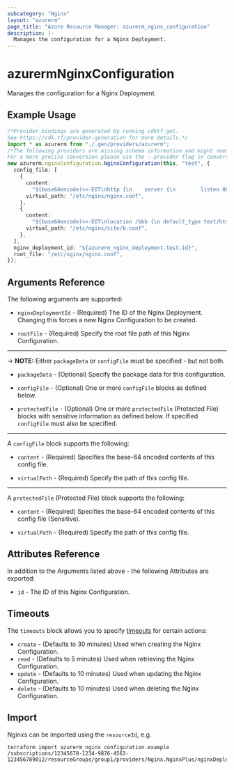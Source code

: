 ```yaml
---
subcategory: "Nginx"
layout: "azurerm"
page_title: "Azure Resource Manager: azurerm_nginx_configuration"
description: |-
  Manages the configuration for a Nginx Deployment.
---
```


# azurermNginxConfiguration

Manages the configuration for a Nginx Deployment.

## Example Usage

```typescript
/*Provider bindings are generated by running cdktf get.
See https://cdk.tf/provider-generation for more details.*/
import * as azurerm from "./.gen/providers/azurerm";
/*The following providers are missing schema information and might need manual adjustments to synthesize correctly: azurerm.
For a more precise conversion please use the --provider flag in convert.*/
new azurerm.nginxConfiguration.NginxConfiguration(this, "test", {
  config_file: [
    {
      content:
        "${base64encode(<<-EOT\nhttp {\n    server {\n        listen 80;\n        location / {\n            default_type text/html;\n            return 200 '<!doctype html><html lang=\"en\"><head></head><body>\n                <div>this one will be updated</div>\n                <div>at 10:38 am</div>\n            </body></html>';\n        }\n        include site/*.conf;\n    }\n}\nEOT\n    )}",
      virtual_path: "/etc/nginx/nginx.conf",
    },
    {
      content:
        "${base64encode(<<-EOT\nlocation /bbb {\n default_type text/html;\n return 200 '<!doctype html><html lang=\"en\"><head></head><body>\n  <div>this one will be updated</div>\n  <div>at 10:38 am</div>\n </body></html>';\n}\nEOT\n    )}",
      virtual_path: "/etc/nginx/site/b.conf",
    },
  ],
  nginx_deployment_id: "${azurerm_nginx_deployment.test.id}",
  root_file: "/etc/nginx/nginx.conf",
});

```

## Arguments Reference

The following arguments are supported:

*   `nginxDeploymentId` - (Required) The ID of the Nginx Deployment. Changing this forces a new Nginx Configuration to be created.

*   `rootFile` - (Required) Specify the root file path of this Nginx Configuration.

***

\-> **NOTE:** Either `packageData` or `configFile` must be specified - but not both.

*   `packageData` - (Optional) Specify the package data for this configuration.

*   `configFile` - (Optional) One or more `configFile` blocks as defined below.

*   `protectedFile` - (Optional) One or more `protectedFile` (Protected File) blocks with sensitive information as defined below. If specified `configFile` must also be specified.

***

A `configFile` block supports the following:

*   `content` - (Required) Specifies the base-64 encoded contents of this config file.

*   `virtualPath` - (Required) Specify the path of this config file.

***

A `protectedFile` (Protected File) block supports the following:

*   `content` - (Required) Specifies the base-64 encoded contents of this config file (Sensitive).

*   `virtualPath` - (Required) Specify the path of this config file.

## Attributes Reference

In addition to the Arguments listed above - the following Attributes are exported:

* `id` - The ID of this Nginx Configuration.

## Timeouts

The `timeouts` block allows you to specify [timeouts](https://www.terraform.io/language/resources/syntax#operation-timeouts) for certain actions:

* `create` - (Defaults to 30 minutes) Used when creating the Nginx Configuration.
* `read` - (Defaults to 5 minutes) Used when retrieving the Nginx Configuration.
* `update` - (Defaults to 10 minutes) Used when updating the Nginx Configuration.
* `delete` - (Defaults to 10 minutes) Used when deleting the Nginx Configuration.

## Import

Nginxs can be imported using the `resourceId`, e.g.

```console
terraform import azurerm_nginx_configuration.example /subscriptions/12345678-1234-9876-4563-123456789012/resourceGroups/group1/providers/Nginx.NginxPlus/nginxDeployments/dep1/configurations/default
```
